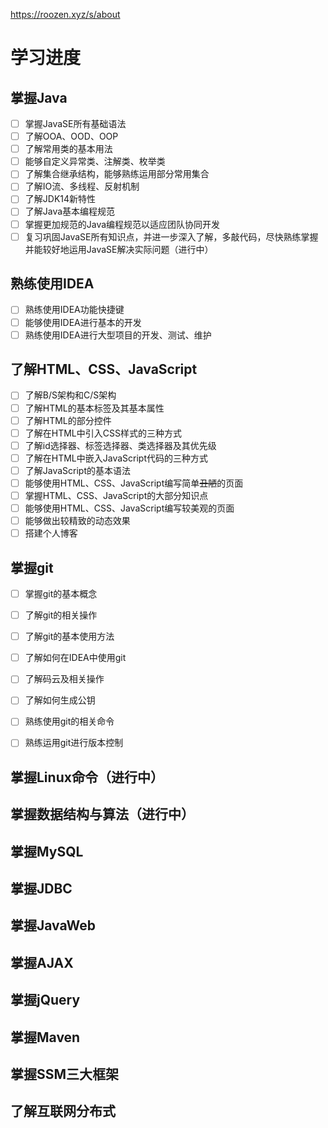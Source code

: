 <https://roozen.xyz/s/about>

# 学习进度
## 掌握Java
- [ ] 掌握JavaSE所有基础语法
- [ ] 了解OOA、OOD、OOP
- [ ] 了解常用类的基本用法
- [ ] 能够自定义异常类、注解类、枚举类
- [ ] 了解集合继承结构，能够熟练运用部分常用集合
- [ ] 了解IO流、多线程、反射机制
- [ ] 了解JDK14新特性
- [ ] 了解Java基本编程规范
- [ ] 掌握更加规范的Java编程规范以适应团队协同开发
- [ ] 复习巩固JavaSE所有知识点，并进一步深入了解，多敲代码，尽快熟练掌握并能较好地运用JavaSE解决实际问题（进行中）

## 熟练使用IDEA
- [ ] 熟练使用IDEA功能快捷键
- [ ] 能够使用IDEA进行基本的开发
- [ ] 熟练使用IDEA进行大型项目的开发、测试、维护

## 了解HTML、CSS、JavaScript
- [ ] 了解B/S架构和C/S架构
- [ ] 了解HTML的基本标签及其基本属性
- [ ] 了解HTML的部分控件
- [ ] 了解在HTML中引入CSS样式的三种方式
- [ ] 了解id选择器、标签选择器、类选择器及其优先级
- [ ] 了解在HTML中嵌入JavaScript代码的三种方式
- [ ] 了解JavaScript的基本语法
- [ ] 能够使用HTML、CSS、JavaScript编写简单~~丑陋~~的页面
- [ ] 掌握HTML、CSS、JavaScript的大部分知识点
- [ ] 能够使用HTML、CSS、JavaScript编写较美观的页面
- [ ] 能够做出较精致的动态效果
- [ ] 搭建个人博客

## 掌握git
- [ ] 掌握git的基本概念
- [ ] 了解git的相关操作
- [ ] 了解git的基本使用方法
- [ ] 了解如何在IDEA中使用git
- [ ] 了解码云及相关操作
- [ ] 了解如何生成公钥
- [ ] 熟练使用git的相关命令
- [ ] 熟练运用git进行版本控制


## 掌握Linux命令（进行中）
## 掌握数据结构与算法（进行中）
## 掌握MySQL
## 掌握JDBC
## 掌握JavaWeb
## 掌握AJAX
## 掌握jQuery
## 掌握Maven
## 掌握SSM三大框架
## 了解互联网分布式

